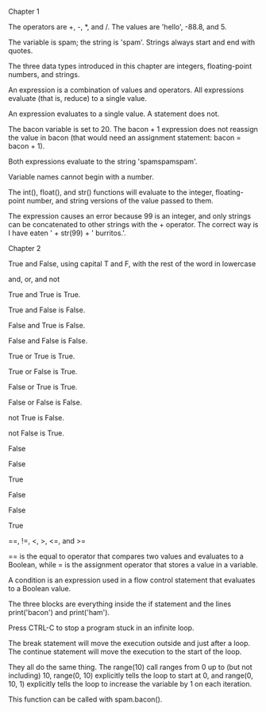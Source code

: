 Chapter 1


The operators are +, -, *, and /. The values are 'hello', -88.8, and 5.

The variable is spam; the string is 'spam'. Strings always start and end with quotes.

The three data types introduced in this chapter are integers, floating-point numbers, and strings.

An expression is a combination of values and operators. All expressions evaluate (that is, reduce) to a single value.

An expression evaluates to a single value. A statement does not.

The bacon variable is set to 20. The bacon + 1 expression does not reassign the value in bacon (that would need an assignment statement: bacon = bacon + 1).

Both expressions evaluate to the string 'spamspamspam'.

Variable names cannot begin with a number.

The int(), float(), and str() functions will evaluate to the integer, floating-point number, and string versions of the value passed to them.

The expression causes an error because 99 is an integer, and only strings can be concatenated to other strings with the + operator. The correct way is I have eaten ' + str(99) + ' burritos.'.




Chapter 2


True and False, using capital T and F, with the rest of the word in lowercase

and, or, and not

True and True is True.

True and False is False.

False and True is False.

False and False is False.

True or True is True.

True or False is True.

False or True is True.

False or False is False.

not True is False.

not False is True.

False

False

True

False

False

True

==, !=, <, >, <=, and >=

== is the equal to operator that compares two values and evaluates to a Boolean, while = is the assignment operator that stores a value in a variable.

A condition is an expression used in a flow control statement that evaluates to a Boolean value.

The three blocks are everything inside the if statement and the lines print('bacon') and print('ham').

Press CTRL-C to stop a program stuck in an infinite loop.

The break statement will move the execution outside and just after a loop. The continue statement will move the execution to the start of the loop.

They all do the same thing. The range(10) call ranges from 0 up to (but not including) 10, range(0, 10) explicitly tells the loop to start at 0, and range(0, 10, 1) explicitly tells the loop to increase the variable by 1 on each iteration.

This function can be called with spam.bacon().
